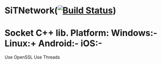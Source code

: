 SiTNetwork([![Build Status](https://travis-ci.org/Dzhekson6000/SiTNetwork.svg)](https://travis-ci.org/Dzhekson6000/SiTNetwork))
======

Socket C++ lib.
Platform:
Windows:-
Linux:+
Android:-
iOS:-
======
Use OpenSSL
Use Threads
